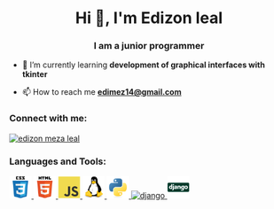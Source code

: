 <h1 align="center">Hi 👋, I'm Edizon leal</h1>
<h3 align="center">I am a junior programmer</h3>

- 🌱 I’m currently learning **development of graphical interfaces with tkinter**

- 📫 How to reach me **edimez14@gmail.com**

<h3 align="left">Connect with me:</h3>
<p align="left">
<a href="https://linkedin.com/in/edizon meza leal" target="blank"><img align="center" src="https://raw.githubusercontent.com/rahuldkjain/github-profile-readme-generator/master/src/images/icons/Social/linked-in-alt.svg" alt="edizon meza leal" height="30" width="40" /></a>
</p>

<h3 align="left">Languages and Tools:</h3>
<p align="left"> <a href="https://www.w3schools.com/css/" target="_blank" rel="noreferrer"> <img src="https://raw.githubusercontent.com/devicons/devicon/master/icons/css3/css3-original-wordmark.svg" alt="css3" width="40" height="40"/> </a> <a href="https://www.w3.org/html/" target="_blank" rel="noreferrer"> <img src="https://raw.githubusercontent.com/devicons/devicon/master/icons/html5/html5-original-wordmark.svg" alt="html5" width="40" height="40"/> </a> <a href="https://developer.mozilla.org/en-US/docs/Web/JavaScript" target="_blank" rel="noreferrer"> <img src="https://raw.githubusercontent.com/devicons/devicon/master/icons/javascript/javascript-original.svg" alt="javascript" width="40" height="40"/> </a> <a href="https://www.linux.org/" target="_blank" rel="noreferrer"> <img src="https://raw.githubusercontent.com/devicons/devicon/master/icons/linux/linux-original.svg" alt="linux" width="40" height="40"/> </a> <a href="https://www.python.org" target="_blank" rel="noreferrer"> <img src="https://raw.githubusercontent.com/devicons/devicon/master/icons/python/python-original.svg" alt="python" width="40" height="40"/> </a> <a href="https://reflex.dev/" target="_blank" rel="noreferrer"> <img src="https://media.licdn.com/dms/image/D560BAQExb4mQC3r1bA/company-logo_200_200/0/1690935993757/reflex_dev_logo?e=1714608000&v=beta&t=HFsRoqccAXGpn9F-zcs0o3MtvxtFigViafsxPWFW4Pw" alt="django" width="40" height="40"/> </a> </a> <a href="https://www.djangoproject.com/" target="_blank" rel="noreferrer"> <img src="https://raw.githubusercontent.com/devicons/devicon/master/icons/django/django-original.svg" alt="reflex" width="40" height="40"/> </a> </p>

